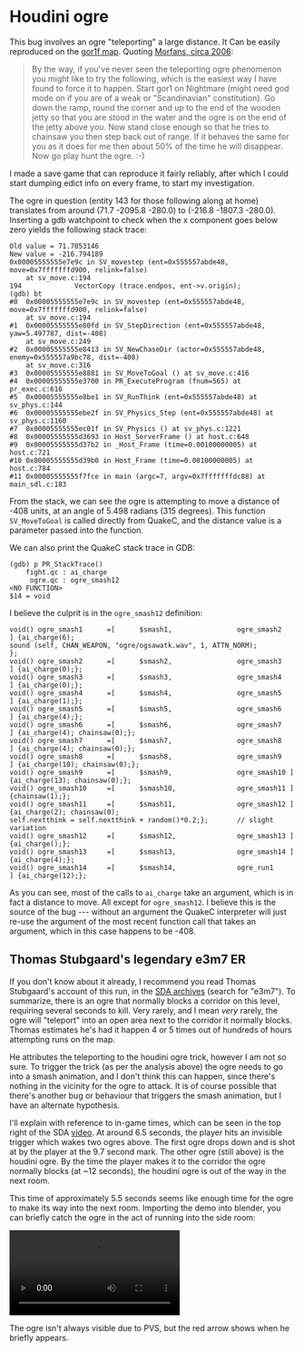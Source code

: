 # Houdini ogre

This bug involves an ogre "teleporting" a large distance. It Can be easily
reproduced on the
[gor1f map](https://quake.speeddemosarchive.com/quake/maps/gor1.zip).  Quoting
[Morfans, circa 2006](https://quake.speeddemosarchive.com/quake/oldnews/2006.html):

> By the way, if you've never seen the teleporting ogre phenomenon you might
> like to try the following, which is the easiest way I have found to force it
> to happen. Start gor1 on Nightmare (might need god mode on if you are of a
> weak or "Scandinavian" constitution). Go down the ramp, round the corner and
> up to the end of the wooden jetty so that you are stood in the water and the
> ogre is on the end of the jetty above you. Now stand close enough so that he
> tries to chainsaw you then step back out of range. If it behaves the same for
> you as it does for me then about 50% of the time he will disappear. Now go
> play hunt the ogre. :-) 

I made a save game that can reproduce it fairly reliably, after which I could
start dumping edict info on every frame, to start my investigation.

The ogre in question (entity 143 for those following along at home) translates
from around (71.7 -2095.8 -280.0) to (-216.8 -1807.3 -280.0).  Inserting a gdb
watchpoint to check when the x component goes below zero yields the following
stack trace:

```
Old value = 71.7053146
New value = -216.794189
0x00005555555e7e9c in SV_movestep (ent=0x555557abde48, move=0x7fffffffd900, relink=false)
    at sv_move.c:194
194             VectorCopy (trace.endpos, ent->v.origin);
(gdb) bt
#0  0x00005555555e7e9c in SV_movestep (ent=0x555557abde48, move=0x7fffffffd900, relink=false)
    at sv_move.c:194
#1  0x00005555555e80fd in SV_StepDirection (ent=0x555557abde48, yaw=5.497787, dist=-408)
    at sv_move.c:249
#2  0x00005555555e8413 in SV_NewChaseDir (actor=0x555557abde48, enemy=0x555557a9bc78, dist=-408)
    at sv_move.c:316
#3  0x00005555555e8881 in SV_MoveToGoal () at sv_move.c:416
#4  0x00005555555e3700 in PR_ExecuteProgram (fnum=565) at pr_exec.c:616
#5  0x00005555555e8be1 in SV_RunThink (ent=0x555557abde48) at sv_phys.c:144
#6  0x00005555555ebe2f in SV_Physics_Step (ent=0x555557abde48) at sv_phys.c:1160
#7  0x00005555555ec01f in SV_Physics () at sv_phys.c:1221
#8  0x00005555555d3693 in Host_ServerFrame () at host.c:648
#9  0x00005555555d37b2 in _Host_Frame (time=0.00100000005) at host.c:721
#10 0x00005555555d39b0 in Host_Frame (time=0.00100000005) at host.c:784
#11 0x00005555555f7fce in main (argc=7, argv=0x7fffffffdc88) at main_sdl.c:183
```

From the stack, we can see the ogre is attempting to move a distance of -408
units, at an angle of 5.498 radians (315 degrees).  This function
`SV_MoveToGoal` is called directly from QuakeC, and the distance value is a
parameter passed into the function.

We can also print the QuakeC stack trace in GDB:

```
(gdb) p PR_StackTrace()
    fight.qc : ai_charge
     ogre.qc : ogre_smash12
<NO FUNCTION>
$14 = void
```

I believe the culprit is in the `ogre_smash12` definition:

```
void() ogre_smash1      =[      $smash1,                ogre_smash2     ] {ai_charge(6);
sound (self, CHAN_WEAPON, "ogre/ogsawatk.wav", 1, ATTN_NORM);
};
void() ogre_smash2      =[      $smash2,                ogre_smash3     ] {ai_charge(0);};
void() ogre_smash3      =[      $smash3,                ogre_smash4     ] {ai_charge(0);};
void() ogre_smash4      =[      $smash4,                ogre_smash5     ] {ai_charge(1);};
void() ogre_smash5      =[      $smash5,                ogre_smash6     ] {ai_charge(4);};
void() ogre_smash6      =[      $smash6,                ogre_smash7     ] {ai_charge(4); chainsaw(0);};
void() ogre_smash7      =[      $smash7,                ogre_smash8     ] {ai_charge(4); chainsaw(0);};
void() ogre_smash8      =[      $smash8,                ogre_smash9     ] {ai_charge(10); chainsaw(0);};
void() ogre_smash9      =[      $smash9,                ogre_smash10 ] {ai_charge(13); chainsaw(0);};
void() ogre_smash10     =[      $smash10,               ogre_smash11 ] {chainsaw(1);};
void() ogre_smash11     =[      $smash11,               ogre_smash12 ] {ai_charge(2); chainsaw(0);
self.nextthink = self.nextthink + random()*0.2;};       // slight variation
void() ogre_smash12     =[      $smash12,               ogre_smash13 ] {ai_charge();};
void() ogre_smash13     =[      $smash13,               ogre_smash14 ] {ai_charge(4);};
void() ogre_smash14     =[      $smash14,               ogre_run1       ] {ai_charge(12);};
```

As you can see, most of the calls to `ai_charge` take an argument, which is in
fact a distance to move.  All except for `ogre_smash12`.  I believe this is the
source of the bug --- without an argument the QuakeC interpreter will just
re-use the argument of the most recent function call that takes an argument,
which in this case happens to be -408.


## Thomas Stubgaard's legendary e3m7 ER

If you don't know about it already, I recommend you read Thomas Stubgaard's
account of this run, in the
[SDA archives](https://speeddemosarchive.com/quake/oldnews/2021.html) (search
for "e3m7").  To summarize, there is an ogre that normally blocks a corridor on
this level, requiring several seconds to kill.  Very rarely, and I mean *very*
rarely, the ogre will "teleport" into an open area next to the corridor it
normally blocks.  Thomas estimates he's had it happen 4 or 5 times out of
hundreds of hours attempting runs on the map.

He attributes the teleporting to the houdini ogre trick, however I am not so
sure.  To trigger the trick (as per the analysis above) the ogre needs to go
into a smash animation, and I don't think this can happen, since there's nothing
in the vicinity for the ogre to attack.  It is of course possible that there's
another bug or behaviour that triggers the smash animation, but I have an
alternate hypothesis.

I'll explain with reference to in-game times, which can be seen in the top right
of the SDA [video](https://youtu.be/f-xJ-WqqUIo).  At around 6.5 seconds, the
player hits an invisible trigger which wakes two ogres above.  The first ogre
drops down and is shot at by the player at the 9.7 second mark.  The other ogre
(still above) is the houdini ogre.  By the time the player makes it to the
corridor the ogre normally blocks (at ~12 seconds), the houdini ogre is out of
the way in the next room.

This time of approximately 5.5 seconds seems like enough time for the ogre to
make its way into the next room.   Importing the demo into blender, you can
briefly catch the ogre in the act of running into the side room:

![ogre sneaking into side room](blender.mp4?raw=true)

The ogre isn't always visible due to PVS, but the red arrow shows when he
briefly appears.
